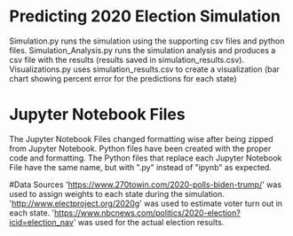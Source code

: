 # Predicting 2020 Election Simulation
Simulation.py runs the simulation using the supporting csv files and python files. Simulation_Analysis.py runs the simulation analysis and produces a csv file with the results (results saved in simulation_results.csv). Visualizations.py uses simulation_results.csv to create a visualization (bar chart showing percent error for the predictions for each state)

# Jupyter Notebook Files
The Jupyter Notebook Files changed formatting wise after being zipped from Jupyter Notebook. Python files have been created with the proper code and formatting. The Python files that replace each Jupyter Notebook File have the same name, but with ".py" instead of "ipynb" as expected.

#Data Sources
'https://www.270towin.com/2020-polls-biden-trump/' was used to assign weights to each state during the simulation. 'http://www.electproject.org/2020g' was used to estimate voter turn out in each state. 'https://www.nbcnews.com/politics/2020-election?icid=election_nav' was used for the actual election results.
